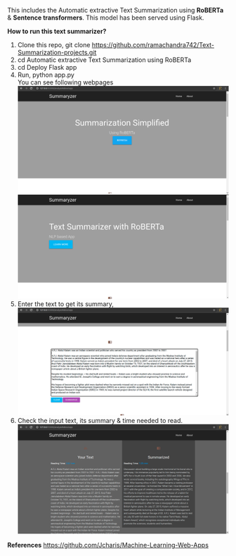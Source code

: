 This includes the Automatic extractive Text Summarization using **RoBERTa** & **Sentence transformers**. This model has been served using Flask.

**How to run this text summarizer?**
1. Clone this repo, git clone https://github.com/ramachandra742/Text-Summarization-projects.git    
2. cd Automatic extractive Text Summarization using RoBERTa
3. cd Deploy Flask app
4. Run, python app.py  
  You can see following webpages
![](https://github.com/ramachandra742/Text-Summarization-projects/blob/master/Automatic%20extractive%20Text%20Summarization%20using%20RoBERTa/Deploy%20%20Flask%20app/app%20images/Screenshot%20from%202021-07-06%2014-21-00.png)
![](https://github.com/ramachandra742/Text-Summarization-projects/blob/master/Automatic%20extractive%20Text%20Summarization%20using%20RoBERTa/Deploy%20%20Flask%20app/app%20images/Screenshot%20from%202021-07-06%2014-21-09.png)
5. Enter the text to get its summary,
![](https://github.com/ramachandra742/Text-Summarization-projects/blob/master/Automatic%20extractive%20Text%20Summarization%20using%20RoBERTa/Deploy%20%20Flask%20app/app%20images/Screenshot%20from%202021-07-06%2014-22-56.png)
5. Check the input text, its summary & time needed to read.
![](https://github.com/ramachandra742/Text-Summarization-projects/blob/master/Automatic%20extractive%20Text%20Summarization%20using%20RoBERTa/Deploy%20%20Flask%20app/app%20images/Screenshot%20from%202021-07-06%2014-23-26.png)


**References**
https://github.com/Jcharis/Machine-Learning-Web-Apps
